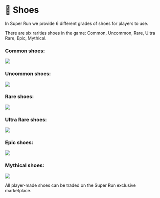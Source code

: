 # 👟 Shoes

In Super Run we provide 6 different grades of shoes for players to use.

There are six rarities shoes in the game: Common, Uncommon, Rare, Ultra Rare, Epic, Mythical.

### Common shoes:

![](../.gitbook/assets/shoes\_zero.png)

### Uncommon shoes:

![](../.gitbook/assets/shoes\_one.png)

### Rare shoes:

![](../.gitbook/assets/shoes\_two.png)

### Ultra Rare shoes:

![](../.gitbook/assets/shoes\_three.png)

### Epic shoes:

![](../.gitbook/assets/shoes\_four.png)

### Mythical shoes:

![](../.gitbook/assets/shoes\_five.png)

&#x20;   All player-made shoes can be traded on the Super Run exclusive marketplace.
